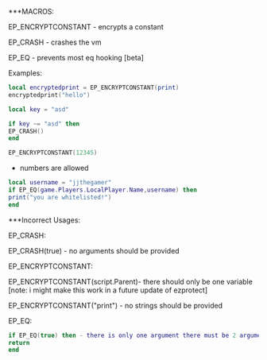 ***MACROS:

EP_ENCRYPTCONSTANT - encrypts a constant

EP_CRASH - crashes the vm

EP_EQ - prevents most eq hooking [beta]

Examples:
```lua
local encryptedprint = EP_ENCRYPTCONSTANT(print)
encryptedprint("hello")
```

```lua
local key = "asd"

if key ~= "asd" then
EP_CRASH()
end
```

```lua 
EP_ENCRYPTCONSTANT(12345) 
```
- numbers are allowed

```lua
local username = "jjthegamer"
if EP_EQ(game.Players.LocalPlayer.Name,username) then
print("you are whitelisted!")
end
```

***Incorrect Usages:

EP_CRASH:

EP_CRASH(true) - no arguments should be provided

EP_ENCRYPTCONSTANT:

EP_ENCRYPTCONSTANT(script.Parent)- there should only be one variable [note: i might make this work in a future update of ezprotect]

EP_ENCRYPTCONSTANT("print") - no strings should be provided

EP_EQ:

```lua
if EP_EQ(true) then - there is only one argument there must be 2 arguments
return
end
```
